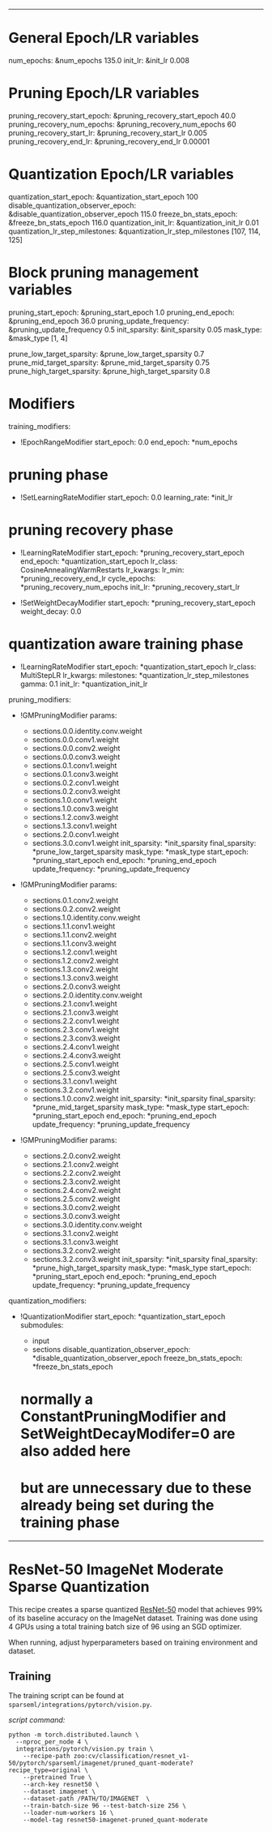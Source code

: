 <!--
Copyright (c) 2021 - present / Neuralmagic, Inc. All Rights Reserved.

Licensed under the Apache License, Version 2.0 (the "License");
you may not use this file except in compliance with the License.
You may obtain a copy of the License at

   http://www.apache.org/licenses/LICENSE-2.0

Unless required by applicable law or agreed to in writing,
software distributed under the License is distributed on an "AS IS" BASIS,
WITHOUT WARRANTIES OR CONDITIONS OF ANY KIND, either express or implied.
See the License for the specific language governing permissions and
limitations under the License.
-->

---
# General Epoch/LR variables
num_epochs: &num_epochs 135.0
init_lr: &init_lr 0.008

# Pruning Epoch/LR variables
pruning_recovery_start_epoch: &pruning_recovery_start_epoch 40.0
pruning_recovery_num_epochs: &pruning_recovery_num_epochs 60
pruning_recovery_start_lr: &pruning_recovery_start_lr 0.005
pruning_recovery_end_lr: &pruning_recovery_end_lr 0.00001

# Quantization Epoch/LR variables
quantization_start_epoch: &quantization_start_epoch 100
disable_quantization_observer_epoch: &disable_quantization_observer_epoch 115.0
freeze_bn_stats_epoch: &freeze_bn_stats_epoch 116.0
quantization_init_lr: &quantization_init_lr 0.01
quantization_lr_step_milestones: &quantization_lr_step_milestones [107, 114, 125]

# Block pruning management variables
pruning_start_epoch: &pruning_start_epoch 1.0
pruning_end_epoch: &pruning_end_epoch 36.0
pruning_update_frequency: &pruning_update_frequency 0.5
init_sparsity: &init_sparsity 0.05
mask_type: &mask_type [1, 4]

prune_low_target_sparsity: &prune_low_target_sparsity 0.7
prune_mid_target_sparsity: &prune_mid_target_sparsity 0.75
prune_high_target_sparsity: &prune_high_target_sparsity 0.8
  
# Modifiers
training_modifiers:
  - !EpochRangeModifier
    start_epoch: 0.0
    end_epoch: *num_epochs

  # pruning phase
  - !SetLearningRateModifier
    start_epoch: 0.0
    learning_rate: *init_lr

  # pruning recovery phase
  - !LearningRateModifier
    start_epoch: *pruning_recovery_start_epoch
    end_epoch: *quantization_start_epoch
    lr_class: CosineAnnealingWarmRestarts
    lr_kwargs:
      lr_min: *pruning_recovery_end_lr
      cycle_epochs: *pruning_recovery_num_epochs
    init_lr: *pruning_recovery_start_lr

  - !SetWeightDecayModifier
    start_epoch: *pruning_recovery_start_epoch
    weight_decay: 0.0
    
  # quantization aware training phase
  - !LearningRateModifier
    start_epoch: *quantization_start_epoch
    lr_class: MultiStepLR
    lr_kwargs:
      milestones: *quantization_lr_step_milestones
      gamma: 0.1
    init_lr: *quantization_init_lr

pruning_modifiers:
  - !GMPruningModifier
    params:
      - sections.0.0.identity.conv.weight
      - sections.0.0.conv1.weight
      - sections.0.0.conv2.weight
      - sections.0.0.conv3.weight
      - sections.0.1.conv1.weight
      - sections.0.1.conv3.weight
      - sections.0.2.conv1.weight
      - sections.0.2.conv3.weight
      - sections.1.0.conv1.weight
      - sections.1.0.conv3.weight
      - sections.1.2.conv3.weight
      - sections.1.3.conv1.weight
      - sections.2.0.conv1.weight
      - sections.3.0.conv1.weight
    init_sparsity: *init_sparsity
    final_sparsity: *prune_low_target_sparsity
    mask_type: *mask_type
    start_epoch: *pruning_start_epoch
    end_epoch: *pruning_end_epoch
    update_frequency: *pruning_update_frequency

  - !GMPruningModifier
    params:
      - sections.0.1.conv2.weight
      - sections.0.2.conv2.weight
      - sections.1.0.identity.conv.weight
      - sections.1.1.conv1.weight
      - sections.1.1.conv2.weight
      - sections.1.1.conv3.weight
      - sections.1.2.conv1.weight
      - sections.1.2.conv2.weight
      - sections.1.3.conv2.weight
      - sections.1.3.conv3.weight
      - sections.2.0.conv3.weight
      - sections.2.0.identity.conv.weight
      - sections.2.1.conv1.weight
      - sections.2.1.conv3.weight
      - sections.2.2.conv1.weight
      - sections.2.3.conv1.weight
      - sections.2.3.conv3.weight
      - sections.2.4.conv1.weight
      - sections.2.4.conv3.weight
      - sections.2.5.conv1.weight
      - sections.2.5.conv3.weight
      - sections.3.1.conv1.weight
      - sections.3.2.conv1.weight
      - sections.1.0.conv2.weight
    init_sparsity: *init_sparsity
    final_sparsity: *prune_mid_target_sparsity
    mask_type: *mask_type
    start_epoch: *pruning_start_epoch
    end_epoch: *pruning_end_epoch
    update_frequency: *pruning_update_frequency

  - !GMPruningModifier
    params:
      - sections.2.0.conv2.weight
      - sections.2.1.conv2.weight
      - sections.2.2.conv2.weight
      - sections.2.3.conv2.weight
      - sections.2.4.conv2.weight
      - sections.2.5.conv2.weight
      - sections.3.0.conv2.weight
      - sections.3.0.conv3.weight
      - sections.3.0.identity.conv.weight
      - sections.3.1.conv2.weight
      - sections.3.1.conv3.weight
      - sections.3.2.conv2.weight
      - sections.3.2.conv3.weight
    init_sparsity: *init_sparsity
    final_sparsity: *prune_high_target_sparsity
    mask_type: *mask_type
    start_epoch: *pruning_start_epoch
    end_epoch: *pruning_end_epoch
    update_frequency: *pruning_update_frequency

quantization_modifiers:
  - !QuantizationModifier
    start_epoch: *quantization_start_epoch
    submodules:
      - input
      - sections
    disable_quantization_observer_epoch: *disable_quantization_observer_epoch
    freeze_bn_stats_epoch: *freeze_bn_stats_epoch

    # normally a ConstantPruningModifier and SetWeightDecayModifer=0 are also added here
    # but are unnecessary due to these already being set during the training phase
---

# ResNet-50 ImageNet Moderate Sparse Quantization

This recipe creates a sparse quantized [ResNet-50](https://arxiv.org/abs/1512.03385) model that achieves 99% of its baseline accuracy
on the ImageNet dataset.  Training was done using 4 GPUs using a total training batch size of 96
using an SGD optimizer.

When running, adjust hyperparameters based on training environment and dataset.

## Training

The training script can be found at `sparseml/integrations/pytorch/vision.py`.

*script command:*

```
python -m torch.distributed.launch \
  --nproc_per_node 4 \
  integrations/pytorch/vision.py train \
    --recipe-path zoo:cv/classification/resnet_v1-50/pytorch/sparseml/imagenet/pruned_quant-moderate?recipe_type=original \
    --pretrained True \
    --arch-key resnet50 \
    --dataset imagenet \
    --dataset-path /PATH/TO/IMAGENET  \
    --train-batch-size 96 --test-batch-size 256 \
    --loader-num-workers 16 \
    --model-tag resnet50-imagenet-pruned_quant-moderate
```
